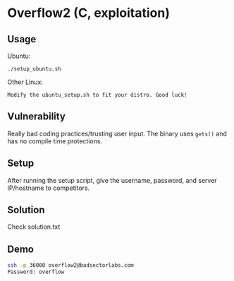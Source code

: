 # Overflow2 (C, exploitation)

## Usage

Ubuntu:

~~~
./setup_ubuntu.sh
~~~

Other Linux:

~~~
Modify the ubuntu_setup.sh to fit your distro. Good luck!
~~~

## Vulnerability

Really bad coding practices/trusting user input. The binary uses `gets()` and has no compile time protections.

## Setup

After running the setup script, give the username, password, and server IP/hostname to competitors.

## Solution

Check solution.txt

## Demo

~~~bash
ssh -p 36000 overflow2@badsectorlabs.com
Password: overflow
~~~

